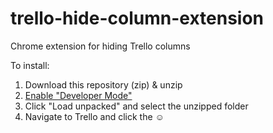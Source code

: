# trello-hide-column-extension

Chrome extension for hiding Trello columns

To install:

1. Download this repository (zip) & unzip
1. [Enable "Developer Mode"](chrome://extensions/)
1. Click "Load unpacked" and select the unzipped folder
1. Navigate to Trello and click the ☺︎
